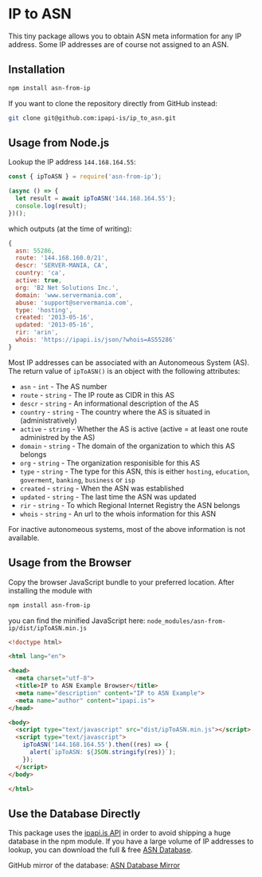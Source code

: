 # IP to ASN

This tiny package allows you to obtain ASN meta information for any IP address. Some IP addresses are of course not assigned to an ASN.

## Installation

```bash
npm install asn-from-ip
```

If you want to clone the repository directly from GitHub instead:

```bash
git clone git@github.com:ipapi-is/ip_to_asn.git
```

## Usage from Node.js

Lookup the IP address `144.168.164.55`:

```JavaScript
const { ipToASN } = require('asn-from-ip');

(async () => {
  let result = await ipToASN('144.168.164.55');
  console.log(result);
})();
```

which outputs (at the time of writing):

```JavaScript
{
  asn: 55286,
  route: '144.168.160.0/21',
  descr: 'SERVER-MANIA, CA',
  country: 'ca',
  active: true,
  org: 'B2 Net Solutions Inc.',
  domain: 'www.servermania.com',
  abuse: 'support@servermania.com',
  type: 'hosting',
  created: '2013-05-16',
  updated: '2013-05-16',
  rir: 'arin',
  whois: 'https://ipapi.is/json/?whois=AS55286'
}
```

Most IP addresses can be associated with an Autonomeous System (AS). The return value of `ipToASN()` is an object with the following attributes:

- `asn` - `int` - The AS number
- `route` - `string` - The IP route as CIDR in this AS
- `descr` - `string` - An informational description of the AS
- `country` - `string` - The country where the AS is situated in (administratively)
- `active` - `string` - Whether the AS is active (active = at least one route administred by the AS)
- `domain` - `string` - The domain of the organization to which this AS belongs
- `org` - `string` - The organization responisible for this AS
- `type` - `string` - The type for this ASN, this is either `hosting`, `education`, `goverment`, `banking`, `business` or `isp`
- `created` - `string` - When the ASN was established
- `updated` - `string` - The last time the ASN was updated
- `rir` - `string` - To which Regional Internet Registry the ASN belongs
- `whois` - `string` - An url to the whois information for this ASN

For inactive autonomeous systems, most of the above information is not available.

## Usage from the Browser

Copy the browser JavaScript bundle to your preferred location. After installing the module with

```bash
npm install asn-from-ip
```

you can find the minified JavaScript here: `node_modules/asn-from-ip/dist/ipToASN.min.js`

```html
<!doctype html>

<html lang="en">

<head>
  <meta charset="utf-8">
  <title>IP to ASN Example Browser</title>
  <meta name="description" content="IP to ASN Example">
  <meta name="author" content="ipapi.is">
</head>

<body>
  <script type="text/javascript" src="dist/ipToASN.min.js"></script>
  <script type="text/javascript">
    ipToASN('144.168.164.55').then((res) => {
      alert(`ipToASN: ${JSON.stringify(res)}`);
    });
  </script>
</body>

</html>
```

## Use the Database Directly

This package uses the [ipapi.is API](https://ipapi.is/developers.html) in order to avoid shipping a huge database in the npm module. If you have a large volume of IP addresses to lookup, you can download the full & free [ASN Database](https://ipapi.is/asn.html).

GitHub mirror of the database: [ASN Database Mirror](https://github.com/ipapi-is/ipapi/tree/main/databases)
